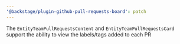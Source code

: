 ```yaml
---
'@backstage/plugin-github-pull-requests-board': patch
---
```


The `EntityTeamPullRequestsContent` and `EntityTeamPullRequestsCard` support the ability to view the labels/tags added to each PR
